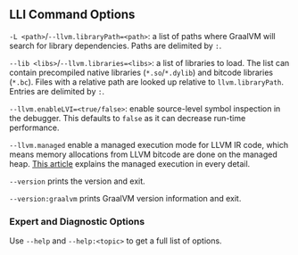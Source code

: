 ## LLI Command Options

`-L <path>`/`--llvm.libraryPath=<path>`: a list of paths where GraalVM will
search for library dependencies. Paths are delimited by `:`.

`--lib <libs>`/`--llvm.libraries=<libs>`: a list of libraries to load. The list
can contain precompiled native libraries (`*.so`/`*.dylib`) and bitcode
libraries (`*.bc`). Files with a relative path are looked up relative to
`llvm.libraryPath`. Entries are delimited by `:`.

`--llvm.enableLVI=<true/false>`: enable source-level symbol inspection in the
debugger. This defaults to `false` as it can decrease run-time performance.

`--llvm.managed` enable a managed execution mode for LLVM IR code, which means memory allocations from LLVM bitcode are done on the managed heap. [This article](https://medium.com/graalvm/safe-and-sandboxed-execution-of-native-code-f6096b35c360) explains the managed execution in every detail.

`--version` prints the version and exit.

`--version:graalvm` prints GraalVM version information and exit.

### Expert and Diagnostic Options

Use `--help` and `--help:<topic>` to get a full list of options.
